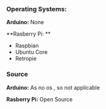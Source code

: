 ### Operating Systems:
**Arduino:** None

**Rasberry Pi: **
- Raspbian
- Ubuntu Core
- Retropie

### Source
**Arduino:** As no os , so not applicable

**Rasberry Pi:** Open Source
